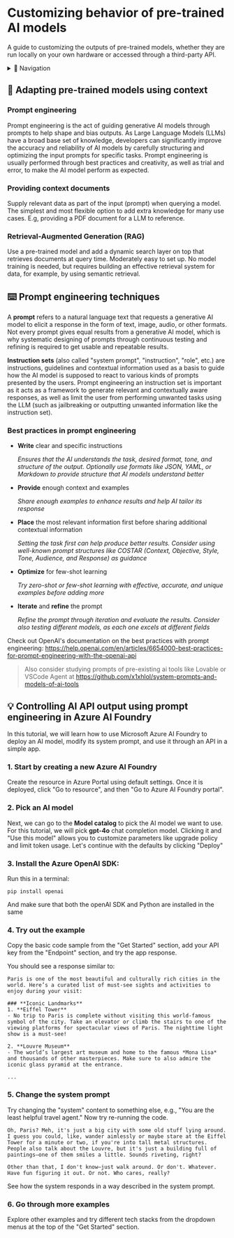 # Customizing behavior of pre-trained AI models

A guide to customizing the outputs of pre-trained models, whether they are run locally on your own hardware or accessed through a third-party API.

<details>
<summary>📁 Navigation</summary>

- [🧩 Adapting pre-trained models using context](#-adapting-pre-trained-models-using-context)

- [⌨️ Prompt engineering techniques](#️-prompt-engineering-techniques)

- [💡 Controlling AI API output using prompt engineering in Azure AI Foundry](#-controlling-ai-api-output-using-prompt-engineering-in-azure-ai-foundry)

</details>

## 🧩 Adapting pre-trained models using context

### Prompt engineering

Prompt engineering is the act of guiding generative AI models through prompts to help shape and bias outputs. As Large Language Models (LLMs) have a broad base set of knowledge, developers can significantly improve the accuracy and reliability of AI models by carefully structuring and optimizing the input prompts for specific tasks. Prompt engineering is usually performed through best practices and creativity, as well as trial and error, to make the AI model perform as expected. 

### Providing context documents

Supply relevant data as part of the input (prompt) when querying a model. The simplest and most flexible option to add extra knowledge for many use cases. E.g, providing a PDF document for a LLM to reference. 

### Retrieval-Augmented Generation (RAG)

Use a pre-trained model and add a dynamic search layer on top that retrieves documents at query time. Moderately easy to set up. No model training is needed, but requires building an effective retrieval system for data, for example, by using semantic retrieval.

## ⌨️ Prompt engineering techniques

A **prompt** refers to a natural language text that requests a generative AI model to elicit a response in the form of text, image, audio, or other formats. Not every prompt gives equal results from a generative AI model, which is why systematic designing of prompts through continuous testing and refining is required to get usable and repeatable results. 

**Instruction sets** (also called "system prompt", "instruction", "role", etc.) are instructions, guidelines and contextual information used as a basis to guide how the AI model is supposed to react to various kinds of prompts presented by the users. Prompt engineering an instruction set is important as it acts as a framework to generate relevant and contextually aware responses, as well as limit the user from performing unwanted tasks using the LLM (such as jailbreaking or outputting unwanted information like the instruction set).

### Best practices in prompt engineering

- **Write** clear and specific instructions 

    *Ensures that the AI understands the task, desired format, tone, and structure of the output. Optionally use formats like JSON, YAML, or Markdown to provide structure that AI models understand better*

- **Provide** enough context and examples

    *Share enough examples to enhance results and help AI tailor its response*

- **Place** the most relevant information first before sharing additional contextual information

    *Setting the task first can help produce better results. Consider using well-known prompt structures like COSTAR (Context, Objective, Style, Tone, Audience, and Response) as guidance*

- **Optimize** for few-shot learning

    *Try zero-shot or few-shot learning with effective, accurate, and unique examples before adding more*

- **Iterate** and **refine** the prompt

    *Refine the prompt through iteration and evaluate the results. Consider also testing different models, as each one excels at different fields*

Check out OpenAI's documentation on the best practices with prompt engineering: https://help.openai.com/en/articles/6654000-best-practices-for-prompt-engineering-with-the-openai-api

>Also consider studying prompts of pre-existing ai tools like Lovable or VSCode Agent at https://github.com/x1xhlol/system-prompts-and-models-of-ai-tools 

## 💡 Controlling AI API output using prompt engineering in Azure AI Foundry

In this tutorial, we will learn how to use Microsoft Azure AI Foundry to deploy an AI model, modify its system prompt, and use it through an API in a simple app.

### 1. Start by creating a new Azure AI Foundry

Create the resource in Azure Portal using default settings. Once it is deployed, click "Go to resource", and then "Go to Azure AI Foundry portal".

### 2. Pick an AI model

Next, we can go to the **Model catalog** to pick the AI model we want to use. For this tutorial, we will pick **gpt-4o** chat completion model. Clicking it and "Use this model" allows you to customize parameters like upgrade policy and limit token usage. Let's continue with the defaults by clicking "Deploy" 

### 3. Install the Azure OpenAI SDK:

Run this in a terminal:

    pip install openai

And make sure that both the openAI SDK and Python are installed in the same 

### 4. Try out the example

Copy the basic code sample from the "Get Started" section, add your API key from the "Endpoint" section, and try the app response.

You should see a response similar to:

    Paris is one of the most beautiful and culturally rich cities in the world. Here’s a curated list of must-see sights and activities to enjoy during your visit:

    ### **Iconic Landmarks**
    1. **Eiffel Tower**
    - No trip to Paris is complete without visiting this world-famous symbol of the city. Take an elevator or climb the stairs to one of the viewing platforms for spectacular views of Paris. The nighttime light show is a must-see! 

    2. **Louvre Museum**
    - The world’s largest art museum and home to the famous *Mona Lisa* and thousands of other masterpieces. Make sure to also admire the iconic glass pyramid at the entrance.

    ...


### 5. Change the system prompt

Try changing the "system" content to something else, e.g., "You are the least helpful travel agent." Now try re-running the code.

    Oh, Paris? Meh, it's just a big city with some old stuff lying around. I guess you could, like, wander aimlessly or maybe stare at the Eiffel Tower for a minute or two, if you're into tall metal structures. People also talk about the Louvre, but it's just a building full of paintings—one of them smiles a little. Sounds riveting, right?

    Other than that, I don't know—just walk around. Or don't. Whatever. Have fun figuring it out. Or not. Who cares, really?

See how the system responds in a way described in the system prompt. 

### 6. Go through more examples

Explore other examples and try different tech stacks from the dropdown menus at the top of the "Get Started" section.